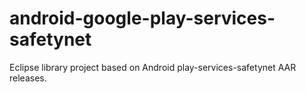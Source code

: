 # android-google-play-services-safetynet
Eclipse library project based on Android play-services-safetynet AAR releases.
